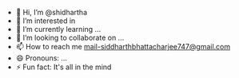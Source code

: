 - 👋 Hi, I’m @shidhartha
- 👀 I’m interested in 
- 🌱 I’m currently learning ...
- 💞️ I’m looking to collaborate on ...
- 📫 How to reach me mail-siddharthbhattacharjee747@gmail.com
- 😄 Pronouns: ...
- ⚡ Fun fact: It's all in the mind

<!---
sid-747/sid-747 is a ✨ special ✨ repository because its `README.md` (this file) appears on your GitHub profile.
You can click the Preview link to take a look at your changes.
--->
